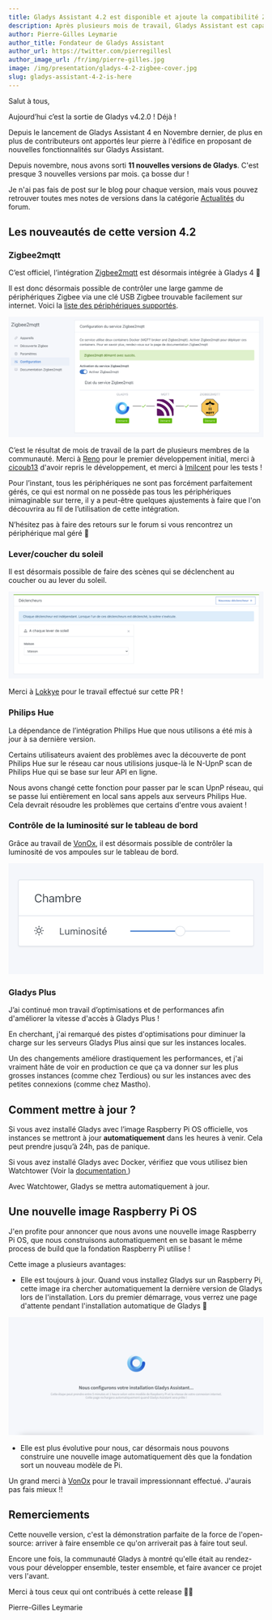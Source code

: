 ```yaml
---
title: Gladys Assistant 4.2 est disponible et ajoute la compatibilité Zigbee2mqtt !
description: Après plusieurs mois de travail, Gladys Assistant est capable de gérer les périphériques Zigbee
author: Pierre-Gilles Leymarie
author_title: Fondateur de Gladys Assistant
author_url: https://twitter.com/pierregillesl
author_image_url: /fr/img/pierre-gilles.jpg
image: /img/presentation/gladys-4-2-zigbee-cover.jpg
slug: gladys-assistant-4-2-is-here
---
```


Salut à tous,

Aujourd’hui c’est la sortie de Gladys v4.2.0 ! Déjà !

Depuis le lancement de Gladys Assistant 4 en Novembre dernier, de plus en plus de contributeurs ont apportés leur pierre à l'édifice en proposant de nouvelles fonctionnalités sur Gladys Assistant.

Depuis novembre, nous avons sorti **11 nouvelles versions de Gladys**. C'est presque 3 nouvelles versions par mois. ça bosse dur !

Je n'ai pas fais de post sur le blog pour chaque version, mais vous pouvez retrouver toutes mes notes de versions dans la catégorie [Actualités](https://community.gladysassistant.com/c/francais/news/30) du forum.

## Les nouveautés de cette version 4.2

### Zigbee2mqtt

C’est officiel, l’intégration [Zigbee2mqtt](https://www.zigbee2mqtt.io/) est désormais intégrée à Gladys 4 🚀

Il est donc désormais possible de contrôler une large gamme de périphériques Zigbee via une clé USB Zigbee trouvable facilement sur internet. Voici la [liste des périphériques supportés](https://www.zigbee2mqtt.io/information/supported_devices.html).

![Zigbee2Mqtt Gladys Assistant](../../../static/img/articles/fr/gladys-4-2/zigbee2mqtt.png)

C’est le résultat de mois de travail de la part de plusieurs membres de la communauté. Merci à [Reno](https://community.gladysassistant.com/u/reno/summary) pour le premier développement initial, merci à [cicoub13](https://community.gladysassistant.com/u/cicoub13/summary) d'avoir repris le développement, et merci à [lmilcent](https://community.gladysassistant.com/u/lmilcent/summary) pour les tests !

Pour l’instant, tous les périphériques ne sont pas forcément parfaitement gérés, ce qui est normal on ne possède pas tous les périphériques inimaginable sur terre, il y a peut-être quelques ajustements à faire que l'on découvrira au fil de l’utilisation de cette intégration.

N’hésitez pas à faire des retours sur le forum si vous rencontrez un périphérique mal géré 🙂

### Lever/coucher du soleil

Il est désormais possible de faire des scènes qui se déclenchent au coucher ou au lever du soleil.

![Lever du soleil](../../../static/img/articles/fr/gladys-4-2/lever-du-soleil.png)

Merci à [Lokkye](https://community.gladysassistant.com/u/lokkye/summary) pour le travail effectué sur cette PR !

### Philips Hue

La dépendance de l’intégration Philips Hue que nous utilisons a été mis à jour à sa dernière version.

Certains utilisateurs avaient des problèmes avec la découverte de pont Philips Hue sur le réseau car nous utilisions jusque-là le N-UpnP scan de Philips Hue qui se base sur leur API en ligne.

Nous avons changé cette fonction pour passer par le scan UpnP réseau, qui se passe lui entièrement en local sans appels aux serveurs Philips Hue. Cela devrait résoudre les problèmes que certains d'entre vous avaient !

### Contrôle de la luminosité sur le tableau de bord

Grâce au travail de [VonOx](https://community.gladysassistant.com/u/vonox/summary), il est désormais possible de contrôler la luminosité de vos ampoules sur le tableau de bord.

![Luminosité](../../../static/img/articles/fr/gladys-4-2/luminosite.png)

### Gladys Plus

J’ai continué mon travail d’optimisations et de performances afin d'améliorer la vitesse d'accès à Gladys Plus !

En cherchant, j'ai remarqué des pistes d'optimisations pour diminuer la charge sur les serveurs Gladys Plus ainsi que sur les instances locales.

Un des changements améliore drastiquement les performances, et j'ai vraiment hâte de voir en production ce que ça va donner sur les plus grosses instances (comme chez Terdious) ou sur les instances avec des petites connexions (comme chez Mastho).

## Comment mettre à jour ?

Si vous avez installé Gladys avec l’image Raspberry Pi OS officielle, vos instances se mettront à jour **automatiquement** dans les heures à venir. Cela peut prendre jusqu’à 24h, pas de panique.

Si vous avez installé Gladys avec Docker, vérifiez que vous utilisez bien Watchtower (Voir la [documentation ](/fr/docs/installation/docker#mise-à-jour-automatique-avec-watchtower))

Avec Watchtower, Gladys se mettra automatiquement à jour.

## Une nouvelle image Raspberry Pi OS

J'en profite pour annoncer que nous avons une nouvelle image Raspberry Pi OS, que nous construisons automatiquement en se basant le même process de build que la fondation Raspberry Pi utilise !

Cette image a plusieurs avantages:

- Elle est toujours à jour. Quand vous installez Gladys sur un Raspberry Pi, cette image ira chercher automatiquement la dernière version de Gladys lors de l'installation. Lors du premier démarrage, vous verrez une page d'attente pendant l'installation automatique de Gladys 🙂

![Nouvelle image Raspberry Pi OS](../../../static/img/articles/fr/gladys-4-2/nouvelle-image.png)

- Elle est plus évolutive pour nous, car désormais nous pouvons construire une nouvelle image automatiquement dès que la fondation sort un nouveau modèle de Pi.

Un grand merci à [VonOx](https://community.gladysassistant.com/u/vonox/summary) pour le travail impressionnant effectué. J'aurais pas fais mieux !!

## Remerciements

Cette nouvelle version, c'est la démonstration parfaite de la force de l'open-source: arriver à faire ensemble ce qu'on arriverait pas à faire tout seul.

Encore une fois, la communauté Gladys à montré qu'elle était au rendez-vous pour développer ensemble, tester ensemble, et faire avancer ce projet vers l'avant.

Merci à tous ceux qui ont contribués à cette release 👏👏

Pierre-Gilles Leymarie
